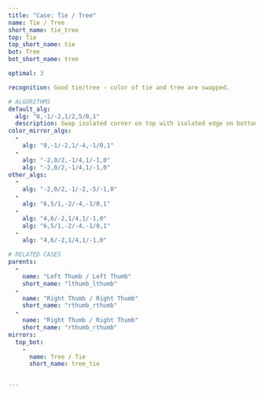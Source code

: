 ```yaml
---
title: "Case: Tie / Tree"
name: Tie / Tree
short_name: tie_tree
top: Tie
top_short_name: tie
bot: Tree
bot_short_name: tree

optimal: 3

recognition: Good tie/tree - color of tie and tree are swapped.

# ALGORITHMS
default_alg:
  alg: "0,-1/-2,1/2,5/0,1"
  description: Swap isolated corner on top with isolated edge on bottom.
color_mirror_algs:
  -
    alg: "0,-1/-2,1/-4,-1/0,1"
  -
    alg: "-2,0/2,-1/4,1/-1,0"
    alg: "-2,0/2,-1/4,1/-1,0"
other_algs:
  -
    alg: "-2,0/2,-1/-2,-5/-1,0"
  -
    alg: "6,5/1,-2/-4,-1/0,1"
  -
    alg: "4,6/-2,1/4,1/-1,0"
    alg: "6,5/1,-2/-4,-1/0,1"
  -
    alg: "4,6/-2,1/4,1/-1,0"

# RELATED CASES
parents:
  -
    name: "Left Thumb / Left Thumb"
    short_name: "lthumb_lthumb"
  -
    name: "Right Thumb / Right Thumb"
    short_name: "rthumb_rthumb"
  -
    name: "Right Thumb / Right Thumb"
    short_name: "rthumb_rthumb"
mirrors:
  top_bot:
    -
      name: Tree / Tie
      short_name: tree_tie


---
```


